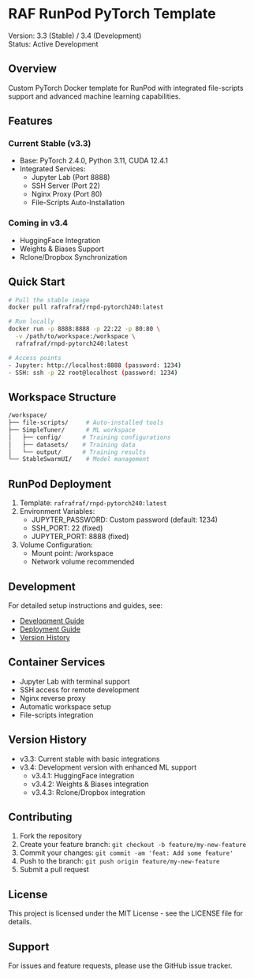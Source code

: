 # RAF RunPod PyTorch Template
Version: 3.3 (Stable) / 3.4 (Development)  
Status: Active Development

## Overview
Custom PyTorch Docker template for RunPod with integrated file-scripts support and advanced machine learning capabilities.

## Features
### Current Stable (v3.3)
- Base: PyTorch 2.4.0, Python 3.11, CUDA 12.4.1
- Integrated Services:
  - Jupyter Lab (Port 8888)
  - SSH Server (Port 22)
  - Nginx Proxy (Port 80)
  - File-Scripts Auto-Installation

### Coming in v3.4
- HuggingFace Integration
- Weights & Biases Support
- Rclone/Dropbox Synchronization

## Quick Start
```bash
# Pull the stable image
docker pull rafrafraf/rnpd-pytorch240:latest

# Run locally
docker run -p 8888:8888 -p 22:22 -p 80:80 \
  -v /path/to/workspace:/workspace \
  rafrafraf/rnpd-pytorch240:latest

# Access points
- Jupyter: http://localhost:8888 (password: 1234)
- SSH: ssh -p 22 root@localhost (password: 1234)
```

## Workspace Structure
```bash
/workspace/
├── file-scripts/     # Auto-installed tools
├── SimpleTuner/      # ML workspace
│   ├── config/      # Training configurations
│   ├── datasets/    # Training data
│   └── output/      # Training results
└── StableSwarmUI/    # Model management
```

## RunPod Deployment
1. Template: `rafrafraf/rnpd-pytorch240:latest`
2. Environment Variables:
   - JUPYTER_PASSWORD: Custom password (default: 1234)
   - SSH_PORT: 22 (fixed)
   - JUPYTER_PORT: 8888 (fixed)
3. Volume Configuration:
   - Mount point: /workspace
   - Network volume recommended

## Development
For detailed setup instructions and guides, see:
- [Development Guide](docs/development/README.md)
- [Deployment Guide](docs/deployment/README.md)
- [Version History](docs/versions/README.md)

## Container Services
- Jupyter Lab with terminal support
- SSH access for remote development
- Nginx reverse proxy
- Automatic workspace setup
- File-scripts integration

## Version History
- v3.3: Current stable with basic integrations
- v3.4: Development version with enhanced ML support
  - v3.4.1: HuggingFace integration
  - v3.4.2: Weights & Biases integration
  - v3.4.3: Rclone/Dropbox integration

## Contributing
1. Fork the repository
2. Create your feature branch: `git checkout -b feature/my-new-feature`
3. Commit your changes: `git commit -am 'feat: Add some feature'`
4. Push to the branch: `git push origin feature/my-new-feature`
5. Submit a pull request

## License
This project is licensed under the MIT License - see the LICENSE file for details.

## Support
For issues and feature requests, please use the GitHub issue tracker.

